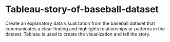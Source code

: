 # Tableau-story-of-baseball-dataset

Create an explanatory data visualization from the baseball dataset that communicates a clear finding and highlights relationships or patterns in the dataset. Tableau is used to create the visualization and tell the story.
